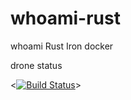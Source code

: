 # whoami-rust
whoami Rust Iron docker

drone status

<[![Build Status](https://cloud.drone.io/api/badges/hsmtkk/rust-whoami/status.svg)](https://cloud.drone.io/hsmtkk/rust-whoami)>
